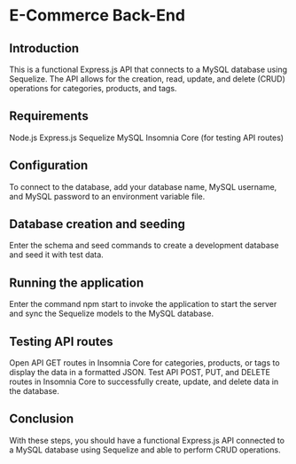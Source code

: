 # E-Commerce Back-End
## Introduction
This is a functional Express.js API that connects to a MySQL database using Sequelize. The API allows for the creation, read, update, and delete (CRUD) operations for categories, products, and tags.

## Requirements
Node.js
Express.js
Sequelize
MySQL
Insomnia Core (for testing API routes)
## Configuration
To connect to the database, add your database name, MySQL username, and MySQL password to an environment variable file.

## Database creation and seeding
Enter the schema and seed commands to create a development database and seed it with test data.

## Running the application
Enter the command npm start to invoke the application to start the server and sync the Sequelize models to the MySQL database.

## Testing API routes
Open API GET routes in Insomnia Core for categories, products, or tags to display the data in a formatted JSON. Test API POST, PUT, and DELETE routes in Insomnia Core to successfully create, update, and delete data in the database.

## Conclusion
With these steps, you should have a functional Express.js API connected to a MySQL database using Sequelize and able to perform CRUD operations.
